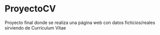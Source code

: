 # ProyectoCV
Proyecto final donde se realiza una página web con datos ficticios/reales sirviendo de Currículum Vitae
